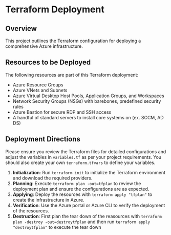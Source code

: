 # Terraform Deployment

## Overview

This project outlines the Terraform configuration for deploying a comprehensive Azure infrastructure.

## Resources to be Deployed

The following resources are part of this Terraform deployment:

- Azure Resource Groups
- Azure VNets and Subnets
- Azure Virtual Desktop Host Pools, Application Groups, and Workspaces
- Network Security Groups (NSGs) with barebones, predefined security rules
- Azure Bastion for secure RDP and SSH access
- A handful of standard servers to install core systems on (ex. SCCM, AD DS)

## Deployment Directions

Please ensure you review the Terraform files for detailed configurations and adjust the variables in `variables.tf` as per your project requirements. You should also create your own `terraform.tfvars` to define your variables.

1. **Initialization**: Run `terraform init` to initialize the Terraform environment and download the required providers.
2. **Planning**: Execute `terraform plan -out=tfplan` to review the deployment plan and ensure the configurations are as expected.
3. **Applying**: Deploy the resources with `terraform apply "tfplan"` to create the infrastructure in Azure.
4. **Verification**: Use the Azure portal or Azure CLI to verify the deployment of the resources.
5. **Destruction**: First plan the tear down of the reasources with `terraform plan -destroy -out=destroytfplan` and then run `terraform apply "destroytfplan"` to execute the tear down
